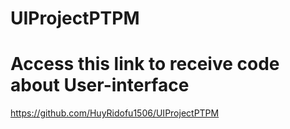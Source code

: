 # UIProjectPTPM
# Access this link to receive code about User-interface
https://github.com/HuyRidofu1506/UIProjectPTPM
